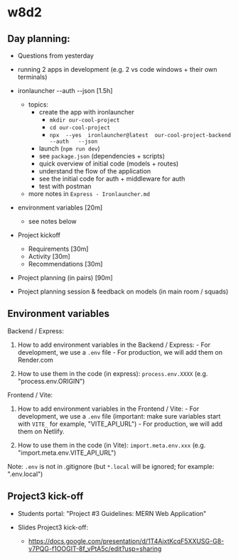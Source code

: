 
# w8d2


## Day planning:

- Questions from yesterday

- running 2 apps in development (e.g. 2 vs code windows + their own terminals)

- ironlauncher --auth --json [1.5h]
  - topics:
    - create the app with ironlauncher
      - `mkdir our-cool-project`
      - `cd our-cool-project`
      - `npx  --yes  ironlauncher@latest  our-cool-project-backend  --auth   --json`
    - launch (`npm run dev`)
    - see `package.json` (dependencies + scripts)
    - quick overview of initial code (models + routes)
    - understand the flow of the application
    - see the initial code for auth + middleware for auth
    - test with postman
  - more notes in `Express - Ironlauncher.md`

- environment variables [20m]
  - see notes below

- Project kickoff
  - Requirements [30m]
  - Activity [30m]
  - Recommendations [30m]

- Project planning (in pairs) [90m]
- Project planning session & feedback on models (in main room / squads)





## Environment variables


Backend / Express:

  1. How to add environment variables in the Backend / Express:
    - For development, we use a `.env` file
    - For production, we will add them on Render.com

  2. How to use them in the code (in express): `process.env.XXXX` (e.g. "process.env.ORIGIN")



Frontend / Vite:

  1. How to add environment variables in the Frontend / Vite:
    - For development, we use a `.env` file (important: make sure variables start with `VITE_` for example, "VITE_API_URL")
    - For production, we will add them on Netlify.

  2. How to use them in the code (in Vite): `import.meta.env.xxx` (e.g. "import.meta.env.VITE_API_URL")

  Note: `.env` is not in .gitignore
  (but `*.local` will be ignored; for example: ".env.local")



## Project3 kick-off 

- Students portal: "Project #3 Guidelines: MERN Web Application"

- Slides Project3 kick-off:
  - https://docs.google.com/presentation/d/1T4AixtKcqF5XXUSG-G8-v7PQG-f1OOGIT-8f_vPtA5c/edit?usp=sharing

